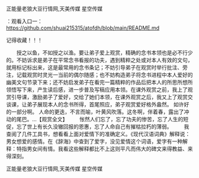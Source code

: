 正能量老狼大豆行情网,天美传媒 星空传媒

：观看入口一：https://github.com/shuai215315/atofdh/blob/main/README.md


记得收藏！！！



　　授之以鱼，不如授之以渔。要让弟子爱上观赏，精确的念书本领也是必不行少的。不妨诉求是弟子在平常念书看报的功夫，遇到精粹之处或对本人有效的文句，就用标记标出来，这是最常用的念书条记；不妨引导弟子在观赏时举行批注、旁注，记载观赏时灵光一当前的偶尔随感；也不妨构造弟子将念书进程中本人爱好的幽美文句节录下来；还不妨启发弟子在看完一篇精粹的作品后把本人的所思所想所领悟写下来，产生读后感，进一步普及写稿应用本领。在课外观赏之前，我上了观赏引导课，激励弟子了爱好，交给了她们本领，在课外观赏之后，我又上了观赏交谈课，让弟子展现本人的念书所得，首尾照应，弟子观赏爱好格外盎然。
如许好的一部分啊。
人命的更迭，不言而喻，叶黄风吹落。这冬啊，伴着春，露出了冲动的尾巴。...【观赏全文】
　　怅然人们忘了，忘了功夫的惨苦，忘了人生的短促，忘了世上有长久没辙回报的恩惠，忘了人命自己有摧枯拉朽的薄弱。
　　我查阅了几件工具书，想看看上面对爱情下的准确定义。《现代汉语词典》解释说：男女想爱的感情。在《辞海》中查到了爱字，没见爱情这个词语，爱字有一种解释：特指男女间有情。我看这些解释都比不上这则平凡而伟大的碑文来得教益、来得深刻。







正能量老狼大豆行情网,天美传媒 星空传媒
